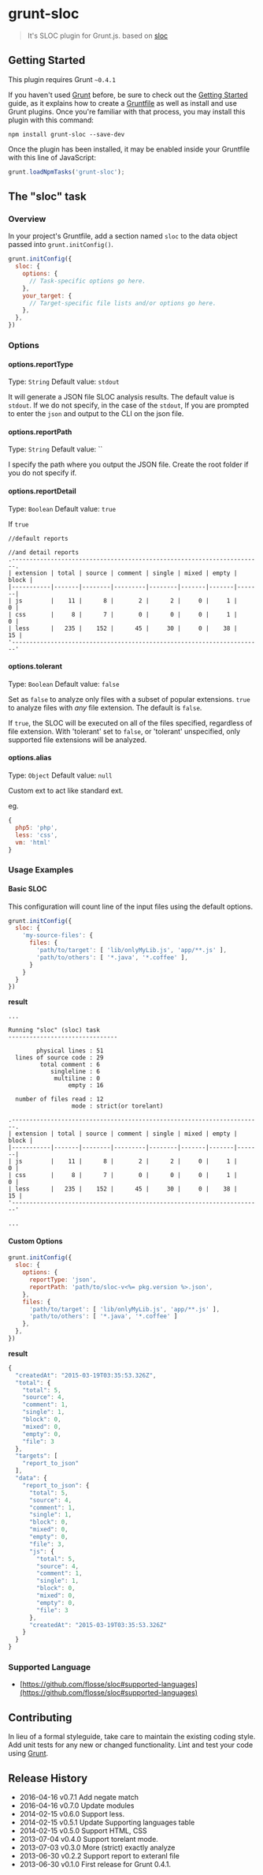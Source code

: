 # grunt-sloc

> It's SLOC plugin for Grunt.js. based on [sloc](https://npmjs.org/package/sloc)

## Getting Started
This plugin requires Grunt `~0.4.1`

If you haven't used [Grunt](http://gruntjs.com/) before, be sure to check out the [Getting Started](http://gruntjs.com/getting-started) guide, as it explains how to create a [Gruntfile](http://gruntjs.com/sample-gruntfile) as well as install and use Grunt plugins. Once you're familiar with that process, you may install this plugin with this command:

```shell
npm install grunt-sloc --save-dev
```

Once the plugin has been installed, it may be enabled inside your Gruntfile with this line of JavaScript:

```js
grunt.loadNpmTasks('grunt-sloc');
```

## The "sloc" task

### Overview
In your project's Gruntfile, add a section named `sloc` to the data object passed into `grunt.initConfig()`.

```js
grunt.initConfig({
  sloc: {
    options: {
      // Task-specific options go here.
    },
    your_target: {
      // Target-specific file lists and/or options go here.
    },
  },
})
```

### Options

#### options.reportType
Type: `String`
Default value: `stdout`

It will generate a JSON file SLOC analysis results. The default value is `stdout`.
If we do not specify, in the case of the `stdout`, If you are prompted to enter the `json` and output to the CLI on the json file.

#### options.reportPath
Type: `String`
Default value: ``

I specify the path where you output the JSON file. Create the root folder if you do not specify if.

#### options.reportDetail
Type: `Boolean`
Default value: `true`

If `true`

```shell
//default reports

//and detail reports
.-----------------------------------------------------------------------.
| extension | total | source | comment | single | mixed | empty | block |
|-----------|-------|--------|---------|--------|-------|-------|-------|
| js        |    11 |      8 |       2 |      2 |     0 |     1 |     0 |
| css       |     8 |      7 |       0 |      0 |     0 |     1 |     0 |
| less      |   235 |    152 |      45 |     30 |     0 |    38 |    15 |
'-----------------------------------------------------------------------'
```

#### options.tolerant
Type: `Boolean`
Default value: `false`

Set as `false` to analyze only files with a subset of popular extensions.  `true` to analyze files with *any* file extension.  The default is `false`.

If `true`, the SLOC will be executed on all of the files specified, regardless of file extension.  With 'tolerant' set to `false`, or 'tolerant' unspecified, only supported file extensions will be analyzed.

#### options.alias
Type: `Object`
Default value: `null`

Custom ext to act like standard ext.

eg.

```js
{
  php5: 'php',
  less: 'css',
  vm: 'html'
}
```


### Usage Examples

#### Basic SLOC
This configuration will count line of the input files using the default options.

```js
grunt.initConfig({
  sloc: {
    'my-source-files': {
      files: {
        'path/to/target': [ 'lib/onlyMyLib.js', 'app/**.js' ],
        'path/to/others': [ '*.java', '*.coffee' ],
      }
    }
  }
})
```

**result**

```
...

Running "sloc" (sloc) task
-------------------------------

        physical lines : 51
  lines of source code : 29
         total comment : 6
            singleline : 6
             multiline : 0
                 empty : 16

  number of files read : 12
                  mode : strict(or torelant) 
                  
.-----------------------------------------------------------------------.
| extension | total | source | comment | single | mixed | empty | block |
|-----------|-------|--------|---------|--------|-------|-------|-------|
| js        |    11 |      8 |       2 |      2 |     0 |     1 |     0 |
| css       |     8 |      7 |       0 |      0 |     0 |     1 |     0 |
| less      |   235 |    152 |      45 |     30 |     0 |    38 |    15 |
'-----------------------------------------------------------------------'

...
```

#### Custom Options

<!--
In this example, custom options are used to do something else with whatever else. So if the `testing` file has the content `Testing` and the `123` file had the content `1 2 3`, the generated result in this case would be `Testing: 1 2 3 !!!`
-->

```js
grunt.initConfig({
  sloc: {
    options: {
      reportType: 'json',
      reportPath: 'path/to/sloc-v<%= pkg.version %>.json',
    },
    files: {
      'path/to/target': [ 'lib/onlyMyLib.js', 'app/**.js' ],
      'path/to/others': [ '*.java', '*.coffee' ]
    },
  },
})
```

**result**

```js
{
  "createdAt": "2015-03-19T03:35:53.326Z",
  "total": {
    "total": 5,
    "source": 4,
    "comment": 1,
    "single": 1,
    "block": 0,
    "mixed": 0,
    "empty": 0,
    "file": 3
  },
  "targets": [
    "report_to_json"
  ],
  "data": {
    "report_to_json": {
      "total": 5,
      "source": 4,
      "comment": 1,
      "single": 1,
      "block": 0,
      "mixed": 0,
      "empty": 0,
      "file": 3,
      "js": {
        "total": 5,
        "source": 4,
        "comment": 1,
        "single": 1,
        "block": 0,
        "mixed": 0,
        "empty": 0,
        "file": 3
      },
      "createdAt": "2015-03-19T03:35:53.326Z"
    }
  }
}
```

### Supported Language
* [https://github.com/flosse/sloc#supported-languages](https://github.com/flosse/sloc#supported-languages)

## Contributing
In lieu of a formal styleguide, take care to maintain the existing coding style. Add unit tests for any new or changed functionality. Lint and test your code using [Grunt](http://gruntjs.com/).

## Release History

* 2016-04-16  v0.7.1  Add negate match
* 2016-04-16  v0.7.0  Update modules
* 2014-02-15  v0.6.0  Support less.
* 2014-02-15  v0.5.1  Update Supporting languages table
* 2014-02-15  v0.5.0  Support HTML, CSS
* 2013-07-04  v0.4.0  Support torelant mode.
* 2013-07-03  v0.3.0  More (strict) exactly analyze
* 2013-06-30  v0.2.2  Support report to exteranl file
* 2013-06-30  v0.1.0  First release for Grunt 0.4.1.
